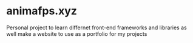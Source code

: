 # animafps.xyz
Personal project to learn differnet front-end frameworks and libraries as well make a website to use as a portfolio for my projects
